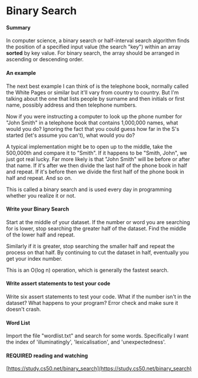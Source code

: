 Binary Search
===============

#### Summary

In computer science, a binary search or half-interval search algorithm finds the position of a specified input value (the search "key") within an array **sorted** by key value. For binary search, the array should be arranged in ascending or descending order. 

#### An example
The next best example I can think of is the telephone book, normally called the White Pages or similar but it'll vary from country to country. But I'm talking about the one that lists people by surname and then initials or first name, possibly address and then telephone numbers.

Now if you were instructing a computer to look up the phone number for "John Smith" in a telephone book that contains 1,000,000 names, what would you do? Ignoring the fact that you could guess how far in the S's started (let's assume you can't), what would you do?

A typical implementation might be to open up to the middle, take the 500,000th and compare it to "Smith". If it happens to be "Smith, John", we just got real lucky. Far more likely is that "John Smith" will be before or after that name. If it's after we then divide the last half of the phone book in half and repeat. If it's before then we divide the first half of the phone book in half and repeat. And so on.

This is called a binary search and is used every day in programming whether you realize it or not.

#### Write your Binary Search

Start at the middle of your dataset.
If the number or word you are searching for is lower, stop searching the greater half of the dataset. Find the middle of the lower half and repeat.

Similarly if it is greater, stop searching the smaller half and repeat the process on that half. By continuing to cut the dataset in half, eventually you get your index number. 

This is an O(log n) operation, which is generally the fastest search.

#### Write assert statements to test your code

Write six assert statements to test your code. What if the number isn't in the dataset? What happens to your program? Error check and make sure it doesn't crash.


#### Word List

Import the file "wordlist.txt" and search for some words. Specifically I want the index of 'illuminatingly', 'lexicalisation', and 'unexpectedness'.


	
#### REQUIRED reading and watching
[https://study.cs50.net/binary_search](https://study.cs50.net/binary_search)